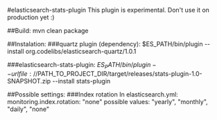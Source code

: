 #elasticsearch-stats-plugin
This plugin is experimental. Don't use it on production yet :)

##Build:
mvn clean package

##Instalation:
###quartz plugin (dependency):
$ES_PATH/bin/plugin --install org.codelibs/elasticsearch-quartz/1.0.1

###elasticsearch-stats-plugin:
$ES_PATH/bin/plugin --url file://$PATH_TO_PROJECT_DIR/target/releases/stats-plugin-1.0-SNAPSHOT.zip --install stats-plugin

##Possible settings:
###Index rotation
In elasticsearch.yml:
monitoring.index.rotation: "none"
possible values: "yearly", "monthly", "daily", "none"

